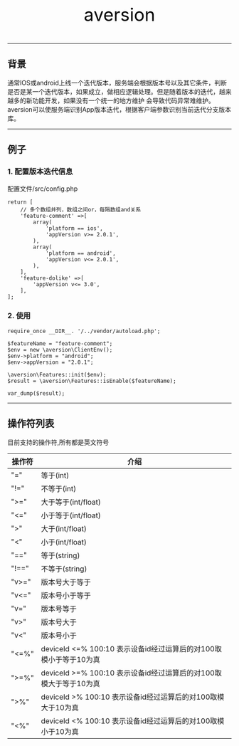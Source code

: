 <p align="center" style="color: black;font-size: 40px;">
     aversion
</p>

------------
背景
------------

通常IOS或android上线一个迭代版本，服务端会根据版本号以及其它条件，判断是否是某一个迭代版本，如果成立，做相应逻辑处理。但是随着版本的迭代，越来越多的新功能开发，如果没有一个统一的地方维护
会导致代码异常难维护。aversion可以使服务端识别App版本迭代，根据客户端参数识别当前迭代分支版本库。

------------
例子
------------



### 1. 配置版本迭代信息

配置文件/src/config.php
```
return [
    // 多个数组并列，数组之间or，每隔数组and关系
    'feature-comment' =>[
        array(
            'platform == ios',
            'appVersion v>= 2.0.1',
        ),
        array(
            'platform == android',
            'appVersion v<= 2.0.1',
        ),
    ],
    'feature-dolike' =>[
        'appVersion v<= 3.0',
    ],
];
```

### 2. 使用


```
require_once __DIR__. '/../vendor/autoload.php';

$featureName = "feature-comment";
$env = new \aversion\ClientEnv();
$env->platform = "android";
$env->appVersion = "2.0.1";

\aversion\Features::init($env);
$result = \aversion\Features::isEnable($featureName);

var_dump($result);
```

------------
操作符列表
------------

目前支持的操作符,所有都是英文符号

| 操作符 | 介绍 |
| --- | --- |
|"="| 等于(int)|
| "!="| 不等于(int)|
 | ">="| 大于等于(int/float)|
 | "<="| 小于等于(int/float)|
 | ">"|大于(int/float)|
 | "<"| 小于(int/float)|
 | "=="| 等于(string)|
 | "!=="| 不等于(string)|
 | "v>="| 版本号大于等于|
 | "v<="| 版本号小于等于|
 | "v="|版本号等于|
 | "v>"| 版本号大于|
 | "v<"| 版本号小于|
 | "<=%"| deviceId <=% 100:10  表示设备id经过运算后的对100取模小于等于10为真|
 | ">=%"| deviceId >=% 100:10  表示设备id经过运算后的对100取模大于等于10为真|
 | ">%"| deviceId >% 100:10  表示设备id经过运算后的对100取模大于10为真|
 | "<%"|  deviceId <% 100:10  表示设备id经过运算后的对100取模小于10为真|


